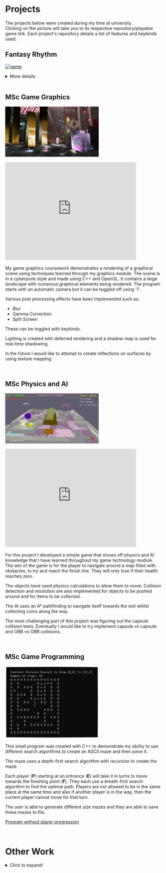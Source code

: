 # Projects

The projects below were created during my time at university. <br />
Clicking on the picture will take you to its respective repository/playable game link. Each project's repository details a list of features and keybinds used. 
<br />


## Fantasy Rhythm

<a href = "https://akeilee.github.io/FantasyRhythm/"><img src="https://raw.githubusercontent.com/Akeilee/Akeilee.github.io/main/Images/gameplayGif.gif" alt = "game" width = "300"></a>

<details>
<summary>More details</summary>
Fantasy Rhythm is a short 2D game that was made for my undergraduate games development module using Unity. The main concept is to battle monsters through a rhythm game. Inspiration for it came from different rhythm games such as Dance Dance Revolution and Project Diva. This assignment demonstrates game designing and the ability to use game engines.<br />   

The songs and styles chosen are aimed towards a cartoon theme as it creates an energetic and playful feel throughout the gameplay. Designs for the assets came from various video games and anime references.<br />

The gameplay is arrow key inputs, in time with the rhythm. There are three different keypresses: normal, hold and double keys. Maintaining a combo will increment the multiplier score.<br />

Future features would include a levelling system where you would be able to unlock more cosmetics and songs, have better treasure box loots and an increase to the player's max hp.<br />

Listed below are the past prototypes for the game:<br />
[Initial Prototype](https://akeilee.github.io/Rhythm-Prototype-Initial/) <br />
[Level 1 Prototype](https://akeilee.github.io/Rhythm-Prototype-Level/)
</details>
<br />


## MSc Game Graphics
<a href = "https://github.com/Akeilee/Game-Graphics"><img src="https://github.com/Akeilee/Akeilee.github.io/blob/main/Images/textures.PNG" alt = "graphics" width = "300"></a>

<iframe width="420" height="315" src="https://www.youtube.com/embed/5CmZtc3gN7A" frameborder="0" allow="accelerometer; autoplay; clipboard-write; encrypted-media; gyroscope; picture-in-picture" allowfullscreen></iframe>

My game graphics coursework demonstrates a rendering of a graphical scene using techniques learned through my graphics module. The scene is in a cyberpunk style and made using C++ and OpenGL. It contains a large landscape with numerous graphical elements being rendered. The program starts with an automatic camera but it can be toggled off using '1'. 

Various post processing effects have been implemented such as:
- Blur
- Gamma Correction
- Split Screen

These can be toggled with keybinds. 

Lighting is created with deferred rendering and a shadow map is used for real-time shadowing.

In the future I would like to attempt to create reflections on surfaces by using texture mapping. 

<br />


## MSc Physics and AI
<a href = "https://github.com/Akeilee/Game-Tech"><img src="https://raw.githubusercontent.com/Akeilee/Akeilee.github.io/main/Images/main.gif" alt = "physics" width = "300"></a>

<iframe width="420" height="315" src="https://www.youtube.com/embed/urHL-WkVB7w" frameborder="0" allow="accelerometer; autoplay; clipboard-write; encrypted-media; gyroscope; picture-in-picture" allowfullscreen></iframe>

For this project I developed a simple game that shows off physics and AI knowledge that I have learned throughout my game technology module. The aim of the game is for the player to navigate around a map filled with obstacles, to try and reach the finish line. They will only lose if their health reaches zero. 

The objects have used physics calculations to allow them to move. Collision detection and resolution are also implemented for objects to be pushed around and for items to be collected.

The AI uses an A* pathfinding to navigate itself towards the exit whilst collecting coins along the way. 

The most challenging part of this project was figuring out the capsule collision tests. Eventually I would like to try implement capsule vs capsule and OBB vs OBB collisions.

<br />


## MSc Game Programming
<a href = "https://github.com/Akeilee/Game-Programming-2"><img src="https://raw.githubusercontent.com/Akeilee/Akeilee.github.io/main/Images/overallShort.PNG" alt = "maze" width = "300"></a>

This small program was created with C++ to demonstrate my ability to use different search algorithms to create an ASCII maze and then solve it. 

The maze uses a depth-first search algorithm with recursion to create the maze.

Each player (**P**) starting at an entrance (**E**) will take it in turns to move towards the finishing point (**F**). They each use a breath-first search algorithm to find the optimal path. Players are not allowed to be in the same place at the same time and also if another player is in the way, then the current player cannot move for that turn. 

The user is able to generate different size mazes and they are able to save these mazes to file. 

[Program without player progression](https://github.com/Akeilee/Game-Programming-1)

<br />


# Other Work

<details>
<summary>Click to expand!</summary>

<br />  
## OpenGL Shaders
<a href = "https://github.com/Akeilee/3223-Graphics-2"><img src="https://raw.githubusercontent.com/Akeilee/Akeilee.github.io/main/Images/blendCube.gif" alt = "shaders" width = "300"></a>

<iframe width="560" height="315" src="https://www.youtube.com/embed/FRGN_cY4HNw" frameborder="0" allow="accelerometer; autoplay; clipboard-write; encrypted-media; gyroscope; picture-in-picture" allowfullscreen></iframe>

For this piece of coursework I was asked to create a simple scene that had different graphical shaders affect a cube in real time. I used C++, OpenGL and its associated shader language, GLSL.

Numerous shaders were used such as a: 
Geometry shader - invoked once per primative and takes in the vertices of the cube and outputs new primitives that form new smaller cubes,
Tessellation shader - invoked once per vertex and creates new triangle primitives to distort the cube based on a heightmap, 
Lighting shader - creating a spotlight effect on the cube.
<br />
  
  
## OpenGL Graphics
<a href = "https://github.com/Akeilee/3223-Graphics-1"><img src="https://raw.githubusercontent.com/Akeilee/Akeilee.github.io/main/Images/graphicsSpace.png" alt = "rasterisation" width = "300"></a>

This project shows the various graphical primitives and rasterisation techniques learned from my 3223 Graphics module. 

The coursework spec was to render a 2D space scene consisting of triangles, lines and points using C++ and OpenGL. There is usage of different depth buffer tests and alpha blending states.
<br />
  
  
## Python GUI
<a href = "https://github.com/Akeilee/Rover-Gui"><img src="https://raw.githubusercontent.com/Akeilee/Akeilee.github.io/main/Images/screenshot.jpg" alt = "roverScreenshot" width = "300"></a>
  
This GUI was created during a two week sprint for the Engineering Society's entry into a tournament. The main sketch was drawn up by the design team in the society and I was then tasked with creating the home screen in python. 
  
Interactable buttons consists of the home, info, help and logo button. Clickling on them will only print to the console.

As this was my first time learning and using Python I was unable to create a more detailed GUI. For future projects, I would like to add more interactable features. 
<br />
  
  
## Website 
<a href = "https://github.com/Akeilee/1026-Website"><img src="https://raw.githubusercontent.com/Akeilee/Akeilee.github.io/main/Images/website.PNG" alt = "websiteScreenshot" width = "300"></a>
  
This interactive example website was made for my 1026 Website design coursework. 
  
It uses HTML, CSS and JavaScript. 
  
The assignment helped me develop my knowledge of the web, its client-site technologies and principles of good web design. 
<br />
	
</details>
